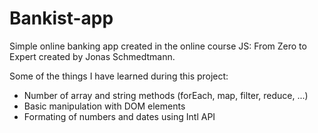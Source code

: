 # Bankist-app

Simple online banking app created in the online course JS: From Zero to Expert created by Jonas Schmedtmann.

Some of the things I have learned during this project:

- Number of array and string methods (forEach, map, filter, reduce, ...)
- Basic manipulation with DOM elements
- Formating of numbers and dates using Intl API
